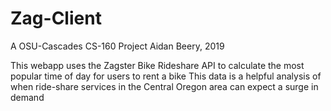 # Zag-Client

A OSU-Cascades CS-160 Project
Aidan Beery, 2019

This webapp uses the Zagster Bike Rideshare API to calculate the most popular time of day for users to rent a bike 
This data is a helpful analysis of when ride-share services in the Central Oregon area can expect a surge in demand
